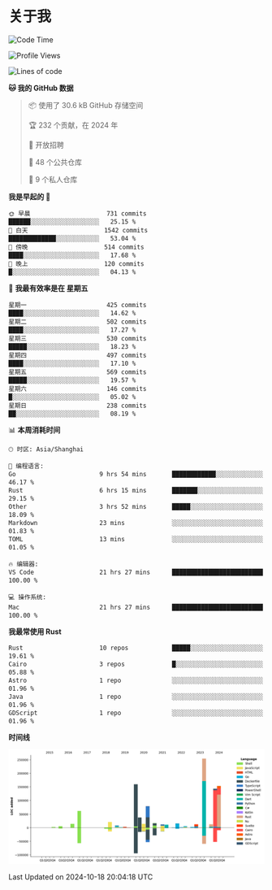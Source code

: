 # 关于我

<!--START_SECTION:waka-->
![Code Time](http://img.shields.io/badge/Code%20Time-3%2C240%20hrs%2027%20mins-blue)

![Profile Views](http://img.shields.io/badge/%E4%B8%AA%E4%BA%BA%E8%B5%84%E6%96%99%E8%A7%82%E7%9C%8B%E6%AC%A1%E6%95%B0-0-blue)

![Lines of code](https://img.shields.io/badge/%E4%BB%8E%E3%80%8CHello%20World%E3%80%8D%E8%B5%B7%E6%88%91%E5%B7%B2%E7%BB%8F%E5%86%99%E4%BA%86-1.0%20million%20%E8%A1%8C%E4%BB%A3%E7%A0%81-blue)

**🐱 我的 GitHub 数据** 

> 📦  使用了 30.6 kB GitHub 存储空间 
 > 
> 🏆 232 个贡献，在 2024 年
 > 
> 💼 开放招聘
 > 
> 📜 48 个公共仓库 
 > 
> 🔑 9 个私人仓库 
 > 
**我是早起的 🐤** 

```text
🌞 早晨                     731 commits         ██████░░░░░░░░░░░░░░░░░░░   25.15 % 
🌆 白天                     1542 commits        █████████████░░░░░░░░░░░░   53.04 % 
🌃 傍晚                     514 commits         ████░░░░░░░░░░░░░░░░░░░░░   17.68 % 
🌙 晚上                     120 commits         █░░░░░░░░░░░░░░░░░░░░░░░░   04.13 % 
```
📅 **我最有效率是在 星期五** 

```text
星期一                      425 commits         ████░░░░░░░░░░░░░░░░░░░░░   14.62 % 
星期二                      502 commits         ████░░░░░░░░░░░░░░░░░░░░░   17.27 % 
星期三                      530 commits         █████░░░░░░░░░░░░░░░░░░░░   18.23 % 
星期四                      497 commits         ████░░░░░░░░░░░░░░░░░░░░░   17.10 % 
星期五                      569 commits         █████░░░░░░░░░░░░░░░░░░░░   19.57 % 
星期六                      146 commits         █░░░░░░░░░░░░░░░░░░░░░░░░   05.02 % 
星期日                      238 commits         ██░░░░░░░░░░░░░░░░░░░░░░░   08.19 % 
```


📊 **本周消耗时间** 

```text
🕑︎ 时区: Asia/Shanghai

💬 编程语言: 
Go                       9 hrs 54 mins       ████████████░░░░░░░░░░░░░   46.17 % 
Rust                     6 hrs 15 mins       ███████░░░░░░░░░░░░░░░░░░   29.15 % 
Other                    3 hrs 52 mins       █████░░░░░░░░░░░░░░░░░░░░   18.09 % 
Markdown                 23 mins             ░░░░░░░░░░░░░░░░░░░░░░░░░   01.83 % 
TOML                     13 mins             ░░░░░░░░░░░░░░░░░░░░░░░░░   01.05 % 

🔥 编辑器: 
VS Code                  21 hrs 27 mins      █████████████████████████   100.00 % 

💻 操作系统: 
Mac                      21 hrs 27 mins      █████████████████████████   100.00 % 
```

**我最常使用 Rust** 

```text
Rust                     10 repos            █████░░░░░░░░░░░░░░░░░░░░   19.61 % 
Cairo                    3 repos             █░░░░░░░░░░░░░░░░░░░░░░░░   05.88 % 
Astro                    1 repo              ░░░░░░░░░░░░░░░░░░░░░░░░░   01.96 % 
Java                     1 repo              ░░░░░░░░░░░░░░░░░░░░░░░░░   01.96 % 
GDScript                 1 repo              ░░░░░░░░░░░░░░░░░░░░░░░░░   01.96 % 
```



**时间线**

![Lines of Code chart](https://raw.githubusercontent.com/catusax/catusax/master/assets/bar_graph.png)


 Last Updated on 2024-10-18 20:04:18 UTC
<!--END_SECTION:waka-->
